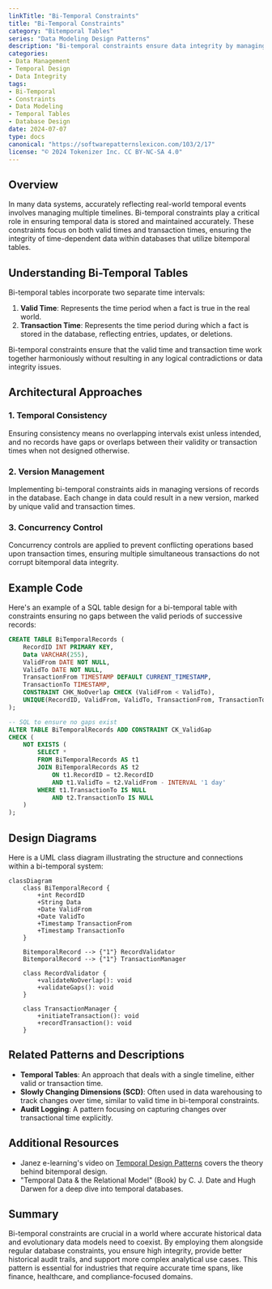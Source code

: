 ```yaml
---
linkTitle: "Bi-Temporal Constraints"
title: "Bi-Temporal Constraints"
category: "Bitemporal Tables"
series: "Data Modeling Design Patterns"
description: "Bi-temporal constraints ensure data integrity by managing both valid and transaction times, essential for maintaining accurate time-sensitive records."
categories:
- Data Management
- Temporal Design
- Data Integrity
tags:
- Bi-Temporal
- Constraints
- Data Modeling
- Temporal Tables
- Database Design
date: 2024-07-07
type: docs
canonical: "https://softwarepatternslexicon.com/103/2/17"
license: "© 2024 Tokenizer Inc. CC BY-NC-SA 4.0"
---
```


## Overview

In many data systems, accurately reflecting real-world temporal events involves managing multiple timelines. Bi-temporal constraints play a critical role in ensuring temporal data is stored and maintained accurately. These constraints focus on both valid times and transaction times, ensuring the integrity of time-dependent data within databases that utilize bitemporal tables.

## Understanding Bi-Temporal Tables

Bi-temporal tables incorporate two separate time intervals:

1. **Valid Time**: Represents the time period when a fact is true in the real world.
2. **Transaction Time**: Represents the time period during which a fact is stored in the database, reflecting entries, updates, or deletions.

Bi-temporal constraints ensure that the valid time and transaction time work together harmoniously without resulting in any logical contradictions or data integrity issues.

## Architectural Approaches

### 1. Temporal Consistency

Ensuring consistency means no overlapping intervals exist unless intended, and no records have gaps or overlaps between their validity or transaction times when not designed otherwise.

### 2. Version Management

Implementing bi-temporal constraints aids in managing versions of records in the database. Each change in data could result in a new version, marked by unique valid and transaction times.

### 3. Concurrency Control

Concurrency controls are applied to prevent conflicting operations based upon transaction times, ensuring multiple simultaneous transactions do not corrupt bitemporal data integrity.

## Example Code

Here's an example of a SQL table design for a bi-temporal table with constraints ensuring no gaps between the valid periods of successive records:

```sql
CREATE TABLE BiTemporalRecords (
    RecordID INT PRIMARY KEY,
    Data VARCHAR(255),
    ValidFrom DATE NOT NULL,
    ValidTo DATE NOT NULL,
    TransactionFrom TIMESTAMP DEFAULT CURRENT_TIMESTAMP,
    TransactionTo TIMESTAMP,
    CONSTRAINT CHK_NoOverlap CHECK (ValidFrom < ValidTo),
    UNIQUE(RecordID, ValidFrom, ValidTo, TransactionFrom, TransactionTo)
);

-- SQL to ensure no gaps exist
ALTER TABLE BiTemporalRecords ADD CONSTRAINT CK_ValidGap 
CHECK (
    NOT EXISTS (
        SELECT *
        FROM BiTemporalRecords AS t1
        JOIN BiTemporalRecords AS t2
            ON t1.RecordID = t2.RecordID
            AND t1.ValidTo = t2.ValidFrom - INTERVAL '1 day'
        WHERE t1.TransactionTo IS NULL
            AND t2.TransactionTo IS NULL
    )
);
```

## Design Diagrams

Here is a UML class diagram illustrating the structure and connections within a bi-temporal system:

```mermaid
classDiagram
    class BiTemporalRecord {
        +int RecordID
        +String Data
        +Date ValidFrom
        +Date ValidTo
        +Timestamp TransactionFrom
        +Timestamp TransactionTo
    }

    BitemporalRecord --> {"1"} RecordValidator
    BitemporalRecord --> {"1"} TransactionManager

    class RecordValidator {
        +validateNoOverlap(): void
        +validateGaps(): void
    }

    class TransactionManager {
        +initiateTransaction(): void
        +recordTransaction(): void
    }
```

## Related Patterns and Descriptions

- **Temporal Tables**: An approach that deals with a single timeline, either valid or transaction time.
- **Slowly Changing Dimensions (SCD)**: Often used in data warehousing to track changes over time, similar to valid time in bi-temporal constraints.
- **Audit Logging**: A pattern focusing on capturing changes over transactional time explicitly.

## Additional Resources

- Janez e-learning's video on [Temporal Design Patterns](https://example.com/temporal-design) covers the theory behind bitemporal design.
- "Temporal Data & the Relational Model" (Book) by C. J. Date and Hugh Darwen for a deep dive into temporal databases.

## Summary

Bi-temporal constraints are crucial in a world where accurate historical data and evolutionary data models need to coexist. By employing them alongside regular database constraints, you ensure high integrity, provide better historical audit trails, and support more complex analytical use cases. This pattern is essential for industries that require accurate time spans, like finance, healthcare, and compliance-focused domains.
